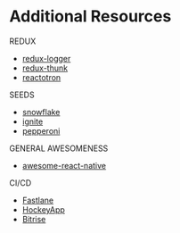 Additional Resources
====================

REDUX
- [redux-logger](https://github.com/evgenyrodionov/redux-logger)
- [redux-thunk](https://github.com/gaearon/redux-thunk)
- [reactotron](https://github.com/reactotron/reactotron)

SEEDS
- [snowflake](https://github.com/bartonhammond/snowflake)
- [ignite](https://github.com/infinitered/ignite)
- [pepperoni](https://github.com/futurice/pepperoni-app-kit)

GENERAL AWESOMENESS
- [awesome-react-native](https://github.com/jondot/awesome-react-native)

CI/CD
- [Fastlane](https://fastlane.tools/)
- [HockeyApp](https://hockeyapp.net/)
- [Bitrise](https://www.bitrise.io/)
